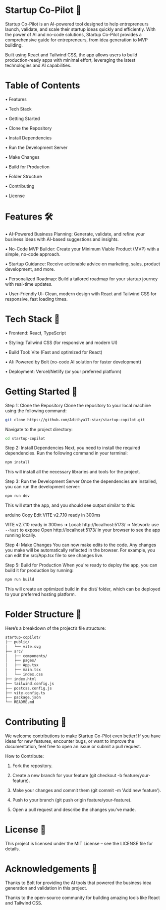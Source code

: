 # Startup Co-Pilot 🚀
Startup Co-Pilot is an AI-powered tool designed to help entrepreneurs launch, validate, and scale their startup ideas quickly and efficiently. With the power of AI and no-code solutions, Startup Co-Pilot provides a comprehensive guide for entrepreneurs, from idea generation to MVP building.

Built using React and Tailwind CSS, the app allows users to build production-ready apps with minimal effort, leveraging the latest technologies and AI capabilities.

# Table of Contents
 • Features

• Tech Stack

• Getting Started

• Clone the Repository

• Install Dependencies

• Run the Development Server

• Make Changes

• Build for Production

• Folder Structure

• Contributing

• License

# Features 🛠️
• AI-Powered Business Planning: Generate, validate, and refine your business ideas with AI-based suggestions and insights.

• No-Code MVP Builder: Create your Minimum Viable Product (MVP) with a simple, no-code approach.

• Startup Guidance: Receive actionable advice on marketing, sales, product development, and more.

• Personalized Roadmap: Build a tailored roadmap for your startup journey with real-time updates.

• User-Friendly UI: Clean, modern design with React and Tailwind CSS for responsive, fast loading times.

# Tech Stack 🔧
• Frontend: React, TypeScript

• Styling: Tailwind CSS (for responsive and modern UI)

• Build Tool: Vite (Fast and optimized for React)

• AI: Powered by Bolt (no-code AI solution for faster development)

• Deployment: Vercel/Netlify (or your preferred platform)

# Getting Started 🚀
Step 1: Clone the Repository
Clone the repository to your local machine using the following command:

```bash
git clone https://github.com/Adithya17-star/startup-copilot.git
```
Navigate to the project directory:

```bash
cd startup-copilot
```
Step 2: Install Dependencies
Next, you need to install the required dependencies. Run the following command in your terminal:

```bash
npm install
```
This will install all the necessary libraries and tools for the project.

Step 3: Run the Development Server
Once the dependencies are installed, you can run the development server:

```bash
npm run dev
```
This will start the app, and you should see output similar to this:

arduino
Copy
Edit
  VITE v2.7.10  ready in 300ms

  VITE v2.7.10  ready in 300ms
  ➜  Local:   http://localhost:5173/
  ➜  Network: use `--host` to expose
Open http://localhost:5173/ in your browser to see the app running locally.

Step 4: Make Changes
You can now make edits to the code. Any changes you make will be automatically reflected in the browser. For example, you can edit the src/App.tsx file to see changes live.

Step 5: Build for Production
When you're ready to deploy the app, you can build it for production by running:

```bash
npm run build
```
This will create an optimized build in the dist/ folder, which can be deployed to your preferred hosting platform.

# Folder Structure 📁
Here’s a breakdown of the project’s file structure:

```bash
startup-copilot/
├── public/                  
│   └── vite.svg
├── src/
│   ├── components/          
│   ├── pages/               
│   ├── App.tsx              
│   ├── main.tsx             
│   └── index.css            
├── index.html               
├── tailwind.config.js       
├── postcss.config.js        
├── vite.config.ts           
├── package.json             
└── README.md
```

# Contributing 🤝
We welcome contributions to make Startup Co-Pilot even better! If you have ideas for new features, encounter bugs, or want to improve the documentation, feel free to open an issue or submit a pull request.

How to Contribute:
1. Fork the repository.

2. Create a new branch for your feature (git checkout -b feature/your-feature).

3. Make your changes and commit them (git commit -m 'Add new feature').

4. Push to your branch (git push origin feature/your-feature).

5. Open a pull request and describe the changes you've made.

# License 📄
This project is licensed under the MIT License – see the LICENSE file for details.

# Acknowledgements 🙏
Thanks to Bolt for providing the AI tools that powered the business idea generation and validation in this project.

Thanks to the open-source community for building amazing tools like React and Tailwind CSS.

